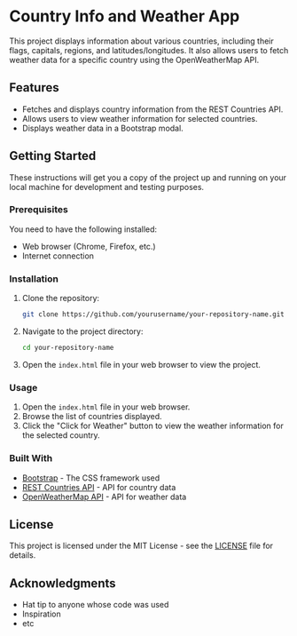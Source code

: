 # Country Info and Weather App

This project displays information about various countries, including their flags, capitals, regions, and latitudes/longitudes. It also allows users to fetch weather data for a specific country using the OpenWeatherMap API.

## Features

- Fetches and displays country information from the REST Countries API.
- Allows users to view weather information for selected countries.
- Displays weather data in a Bootstrap modal.

## Getting Started

These instructions will get you a copy of the project up and running on your local machine for development and testing purposes.

### Prerequisites

You need to have the following installed:

- Web browser (Chrome, Firefox, etc.)
- Internet connection

### Installation

1. Clone the repository:
    ```sh
    git clone https://github.com/yourusername/your-repository-name.git
    ```

2. Navigate to the project directory:
    ```sh
    cd your-repository-name
    ```

3. Open the `index.html` file in your web browser to view the project.

### Usage

1. Open the `index.html` file in your web browser.
2. Browse the list of countries displayed.
3. Click the "Click for Weather" button to view the weather information for the selected country.

### Built With

- [Bootstrap](https://getbootstrap.com/) - The CSS framework used
- [REST Countries API](https://restcountries.com/) - API for country data
- [OpenWeatherMap API](https://openweathermap.org/api) - API for weather data

## License

This project is licensed under the MIT License - see the [LICENSE](LICENSE) file for details.

## Acknowledgments

- Hat tip to anyone whose code was used
- Inspiration
- etc
